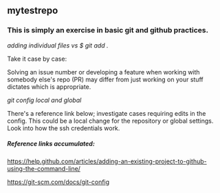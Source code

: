 ## mytestrepo
### This is simply an exercise in basic git and github practices.

*adding individual files vs $ git add .*  


Take it case by case:  


Solving an issue number or developing a feature when working with somebody
else's repo (PR) may differ from just working on your stuff dictates which is
appropriate.

*git config local and global*  


There's a reference link below; investigate cases requiring edits in the config.
This could be a local change for the repository or global settings.
Look into how the ssh credentials work.  




##### Reference links accumulated:

https://help.github.com/articles/adding-an-existing-project-to-github-using-the-command-line/

https://git-scm.com/docs/git-config
